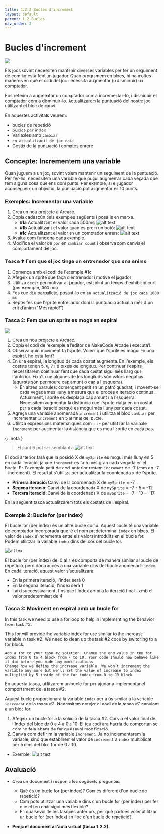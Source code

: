 ```yaml
---
title: 1.2.2 Bucles d'increment
layout: default 
parent: 1.2 Bucles
nav_order: 2
---
```


# Bucles d'increment

![](https://pxt.azureedge.net/blob/79e2257bebf6b09716bf54608e4b9aec5d017c86/static/courses/csintro1/loops/increment-loop.gif)

Els jocs sovint necessiten mantenir diverses variables per fer un seguiment de com ho està fent un jugador. Quan programem en blocs, hi ha moltes maneres en què el codi del joc necessita augmentar (o disminuir) un comptador.

Ens referim a augmentar un comptador com a incrementar-lo, i disminuir el comptador com a disminuir-lo. Actualitzarem la puntuació del nostre joc utilitzant el bloc de canvi.

En aquestes activitats veurem:

- bucles de repetició
- bucles per índex
- Variables amb `cambiar`
- `en actualització de joc cada`
- Gestió de la puntuació i comptes enrere

## Concepte: Incrementem una variable

Quan juguem a un joc, sovint volem mantenir un seguiment de la puntuació. Per fer-ho, necessitem una variable que pugui augmentar cada vegada que fem alguna cosa que ens doni punts. Per exemple, si el jugador aconsegueix un objectiu, la puntuació pot augmentar en 10 punts.

### Exemples: Incrementar una variable

1. Crea un nou projecte a Arcade.
2. Copia cadascún dels exemples següents i posa'ls en marxa.
    - **#1a** Actualitzant el valor cada 500ms:
      ![alt text](../../images/increment_500ms.png)
    - **#1b** Actualitzant el valor quan es prem un botó:
      ![alt text](../../images/increment_button.png)
    - **#1c** Actualitzant el valor en un comptador enrere:
      ![alt text](../../images/increment_countdown.png)
3. Avalua com funciona cada exemple.
4. Modifica el valor de `por` en `cambiar count` i observa com canvia el comportament del joc.

### Tasca 1: Fem que el joc tinga un entrenador que ens anime

1. Comença amb el codi de l'exemple #1c
2. Afegeix un sprite que faça d'entrenador i motive el jugador
3. Utilitza `decir` per motivar al jugador, establint un temps d'exhibició curt (per exemple, 500 ms)
4. Fes que `diu` parpalleje, posant-lo en `en actualització de joc cada 1000 ms`
5. Repte: fes que l'sprite entrenador doni la puntuació actual a més d'un crit d'ànim ("Més ràpid!")

### Tasca 2: Fem que un sprite es moga en espiral

![](../../images/sprite_espiral.png)

1. Crea un nou projecte a Arcade.
2. Copia el codi de l’exemple a l’editor de MakeCode Arcade i executa’l.
3. Observa quin moviment fa l'sprite. Volem que l'sprite es mogui en una espiral, ho està fent?
4. En una espiral, la longitud de cada costat augmenta. En l'exemple, els costats tenen 5, 6, 7 i 8 píxels de longitud. Per continuar l'espiral, necessitarem continuar fent que cada costat sigui més llarg que l'anterior. Fixa't que algunes de les longituds són valors negatius (aquests són per moure cap amunt o cap a l'esquerra).
    - En altres paraules: començant petit en un patró quadrat, i movent-se cada vegada més lluny a mesura que el procés d'iteració continua. Actualment, l'sprite es desplaça cap amunt i a l'esquerra. Necessitem augmentar la distància que l'sprite viatja en un costat per a cada iteració perquè es mogui més lluny per cada costat.
5. Agrega una variable anomenada `increment` i utilitza el bloc `cambiar` per incrementar `increment` en 5 al final del bucle.
6. Utilitza expressions matemàtiques com + i - per utilitzar la variable `increment` per augmentar la distància que es mou l'sprite en cada pas.

{: .nota }
> El punt 6 pot ser semblant a ![alt text](../../images/increment_formula.png)

El codi anterior farà que la posició X de `mySprite` es mogui més lluny en 5 en cada iteració, ja que `increment` es fa 5 més gran cada vegada en el bucle. En l'exemple petit de codi anterior restem `increment` de -7 (com en -7 - increment). El resultat s'utilitza per actualitzar la coordenada x de l'sprite.

- **Primera iteració:** Canvi de la coordenada X de `mySprite` = -7
- **Segona iteració:** Canvi de la coordenada X de `mySprite` = -7 - 5 = -12
- **Tercera iteració:** Canvi de la coordenada X de `mySprite` = -7 - 10 = -17

En la següent tasca actualitzarem tots els costats de l'espiral.

### Exemple 2: Bucle for (per índex)

El bucle for (per índex) és un altre bucle comú. Aquest bucle té una variable de comptador incorporada que té el nom predeterminat `index` en blocs. El valor de `index` s'incrementa entre els valors introduïts en el bucle for. Podem utilitzar la variable `index` dins del cos del bucle for.

![alt text](../../images/bucle_for.gif)

El bucle for (per índex) del 0 al 4 es comporta de manera similar al bucle de repetició, però dóna accés a una variable dins del bucle anomenada `index`. En cada iteració, aquest valor s'actualitzarà.

- En la primera iteració, l'índex serà 0
- En la segona iteració, l'índex serà 1
- I així successivament, fins que l'índex arribi a la iteració final - amb el valor predeterminat de 4

### Tasca 3: Moviment en espiral amb un bucle for

In this task we need to use a for loop to help in implementing the behavior from task #2.

This for will provide the variable index for use similar to the increase variable in task #2. We need to clean up the task #2 code by switching to a for block.

    Add a for to your task #2 solution. Change the end value in the for index from 0 to 4 block from 4 to 10. Your code should now behave like it did before you made any modifications
    Change how we define the increase variable. We won’t increment the variable any more but we’ll set the value of increase to index multiplied by 5 inside of the for index from 0 to 10 block

En aquesta tasca, utilitzarem un bucle for per ajudar a implementar el comportament de la tasca #2.

Aquest bucle proporcionarà la variable `index` per a ús similar a la variable `increment` de la tasca #2. Necessitem netejar el codi de la tasca #2 canviant a un bloc for.

1. Afegeix un bucle for a la solució de la tasca #2. Canvia el valor final de l'índex del bloc de 0 a 4 a 0 a 10. El teu codi ara hauria de comportar-se com ho feia abans de fer qualsevol modificació.
2. Canvia com definim la variable `increment`. Ja no incrementarem la variable, sinó que establirem el valor de `increment` a `index` multiplicat per 5 dins del bloc for de 0 a 10.
  - Exemple: ![alt text](../../images/set_variable.png)

## Avaluació

- Crea un document i respon a les següents preguntes:
  - Què és un bucle for (per índex)? Com és diferent d'un bucle de repetició?
  - Com pots utilitzar una variable dins d'un bucle for (per índex) per fer que el teu codi sigui més flexible?
  - En qualsevol de les tasques anteriors, per què podries voler utilitzar un bucle for (per índex) en lloc d'un bucle de repetició?
  
- **Penja el document a l'aula virtual (tasca 1.2.2).**
